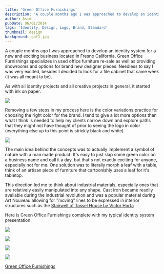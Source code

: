 ```yaml
---
title: 'Green Office Furnishings'
description: 'A couple months ago I was approached to develop an identity system for a new and exciting business located in Fresno California.'
author: Asim
pubDate: 06/01/2014
tags: 'Identity, Design, Logo, Brand, Standard'
thumbnail: design
background: gof1.jpg
---
```


A couple months ago I was approached to develop an identity system for a new and exciting business located in Fresno California. Green Office Furnishings specializes in used office furniture re-sale as well as providing showrooms and options for brand new designer pieces. Needless to say I was very excited, besides I decided to look for a file cabinet that same week (it was all meant to be). 

As with all identity projects and all creative projects in general, it started with ink on paper.

![](/Media/blog/gof1.jpg)

Removing a few steps in my process here is the color variations practice for choosing the right color for the brand. I tend to give a lot more options than what I think is needed to help my clients narrow down and explore paths that they might not have thought of prior to seeing the logo in color (everything else up to this point is strickly black and white).

![](/Media/blog/gof2.jpg)

The main idea behind the concepts was to actually implement a symbol of nature with a man made product. It's easy to just slap some green color on a business name and call it a day, but that's not exactly exciting for anyone, especially not for me. One solution was to literally morph a leaf with a table, think of an artisan piece of furniture that cartoonishly uses a leaf for it's tabletop. 

This direction led me to think about industrial materials, especially ones that are relatively easily manipulated into any shape. Cast iron became readily available during the industrial revolution and was a popular material during Art Nouveau allowing for "moving" lines to be expressed in interior structures such as the [Stairwell of Tassel House by Victor Horta](http://upload.wikimedia.org/wikipedia/commons/a/af/Tassel_House_stairway.JPG)

Here is Green Office Furnishings complete with my typical identity system presentation. 

![](/Media/blog/gof4.jpg)

![](/Media/blog/gof5.jpg)

![](/Media/blog/gof6.jpg)

![](/Media/blog/gof7.jpg)

<p class="center-text">
<a href="http://www.greenofficefurnishings.com/" target="_blank">Green Office Furnishings <i class="btr bt-external-link"></i></a>
</p>